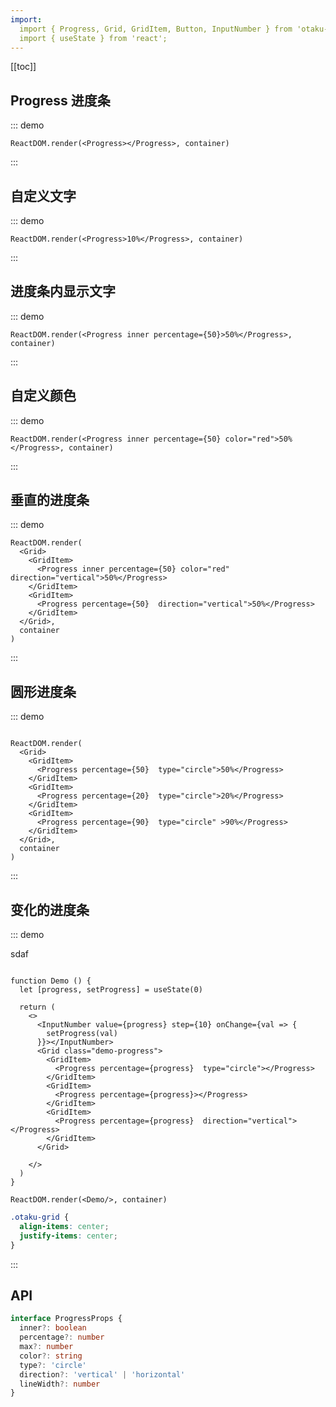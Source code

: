 ```yaml
---
import:
  import { Progress, Grid, GridItem, Button, InputNumber } from 'otaku-ui';
  import { useState } from 'react';
---
```


[[toc]]

## Progress 进度条

::: demo

```tsx
ReactDOM.render(<Progress></Progress>, container)
```
:::

## 自定义文字

::: demo

```tsx
ReactDOM.render(<Progress>10%</Progress>, container)
```
:::


## 进度条内显示文字

::: demo

```tsx
ReactDOM.render(<Progress inner percentage={50}>50%</Progress>, container)
```
:::

## 自定义颜色

::: demo

```tsx
ReactDOM.render(<Progress inner percentage={50} color="red">50%</Progress>, container)
```
:::

## 垂直的进度条

::: demo

```tsx
ReactDOM.render(
  <Grid>
    <GridItem>
      <Progress inner percentage={50} color="red" direction="vertical">50%</Progress>
    </GridItem>
    <GridItem>
      <Progress percentage={50}  direction="vertical">50%</Progress>
    </GridItem>
  </Grid>,
  container
)
```
:::

## 圆形进度条

::: demo

```tsx

ReactDOM.render(
  <Grid>
    <GridItem>
      <Progress percentage={50}  type="circle">50%</Progress>
    </GridItem>
    <GridItem>
      <Progress percentage={20}  type="circle">20%</Progress>
    </GridItem>
    <GridItem>
      <Progress percentage={90}  type="circle" >90%</Progress>
    </GridItem>
  </Grid>,
  container
)
```
:::


## 变化的进度条

::: demo

sdaf

```tsx

function Demo () {
  let [progress, setProgress] = useState(0)

  return (
    <>
      <InputNumber value={progress} step={10} onChange={val => {
        setProgress(val)
      }}></InputNumber>
      <Grid class="demo-progress">
        <GridItem>
          <Progress percentage={progress}  type="circle"></Progress>
        </GridItem>
        <GridItem>
          <Progress percentage={progress}></Progress>
        </GridItem>
        <GridItem>
          <Progress percentage={progress}  direction="vertical"></Progress>
        </GridItem>
      </Grid>

    </>
  )
}

ReactDOM.render(<Demo/>, container)
```

```css
.otaku-grid {
  align-items: center;
  justify-items: center;
}
```
:::

## API

```ts
interface ProgressProps {
  inner?: boolean
  percentage?: number
  max?: number
  color?: string
  type?: 'circle'
  direction?: 'vertical' | 'horizontal'
  lineWidth?: number
}
```